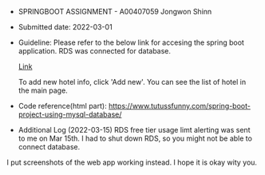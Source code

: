 - SPRINGBOOT ASSIGNMENT - A00407059 Jongwon Shinn
- Submitted date: 2022-03-01

- Guideline:
Please refer to the below link for accesing the spring boot application. RDS was connected for database.

  [Link](http://springhotelaws-env.eba-cbtwekng.us-east-1.elasticbeanstalk.com/)

  To add new hotel info, click 'Add new'. You can see the list of hotel in the main page.



- Code reference(html part): https://www.tutussfunny.com/spring-boot-project-using-mysql-database/


- Additional Log (2022-03-15)
RDS free tier usage limt alerting was sent to me on Mar 15th. I had to shut down RDS, so you might not be able to connect database.

I put screenshots of the web app working instead. I hope it is okay wity you. 
